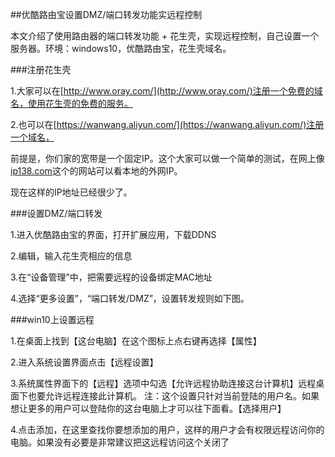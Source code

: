 ##优酷路由宝设置DMZ/端口转发功能实远程控制

本文介绍了使用路由器的端口转发功能 + 花生壳，实现远程控制，自己设置一个服务器。环境：windows10，优酷路由宝，花生壳域名。

###注册花生壳

1.大家可以在[http://www.oray.com/](http://www.oray.com/)注册一个免费的域名，使用花生壳的免费的服务。

2.也可以在[https://wanwang.aliyun.com/](https://wanwang.aliyun.com/)注册一个域名，

前提是，你们家的宽带是一个固定IP。这个大家可以做一个简单的测试，在网上像[ip138.com](ip138.com)这个的网站可以看本地的外网IP。

现在这样的IP地址已经很少了。

###设置DMZ/端口转发

1.进入优酷路由宝的界面，打开扩展应用，下载DDNS

2.编辑，输入花生壳相应的信息

3.在“设备管理”中，把需要远程的设备绑定MAC地址

4.选择“更多设置”，“端口转发/DMZ”，设置转发规则如下图。

###win10上设置远程

1.在桌面上找到【这台电脑】在这个图标上点右键再选择【属性】

2.进入系统设置界面点击【远程设置】

3.系统属性界面下的【远程】选项中勾选【允许远程协助连接这台计算机】远程桌面下也要允许远程连接此计算机。
注：这个设置只针对当前登陆的用户名。如果想让更多的用户可以登陆你的这台电脑上才可以往下面看。【选择用户】

4.点击添加，在这里查找你要想添加的用户，这样的用户才会有权限远程访问你的电脑。如果没有必要是非常建议把这远程访问这个关闭了